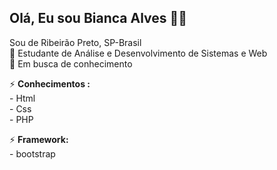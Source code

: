 ## Olá, Eu sou Bianca Alves :woman_technologist:

Sou de Ribeirão Preto, SP-Brasil  <br />
:blue_book: Estudante de Análise e Desenvolvimento de Sistemas e Web <br />
:mag_right: Em busca de conhecimento <br />




⚡  **Conhecimentos :** <br />
     -  Html <br />
     -   Css <br />
     -   PHP <br />
   
  ⚡  **Framework:** <br />
     -  bootstrap <br />




